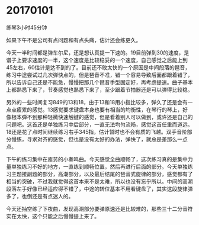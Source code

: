 # 20170101

练琴3小时45分钟

如果下午不是公司有点问题和有点头痛，估计还会练更久。

今天一半时间都是弹车尔尼，还是想认真提一下速的。19目前弹到30的速度，是谱子上要求速度的一半，这个速度是比较稳妥的一个速度，自己感觉之后能上到45左右，60估计是达不到的了。目前还不敢太快的一个原因是中间段落的琶音，练习中途尝试过几次弹快点的，但是琶音不准，错一个容易导致后面都跟着错了，所以告诉自己还是不能急，慢慢把那几个琶音手型固定好，再考虑提速。曲子基本上都熟悉下来了，节奏感觉也熟悉下来了，至少跟着节拍器还是可以弹得比较稳。

另外的一些时间复习849的13和18，由于13和18用小指比较多，弹久了还是会有一点点疲累的感觉。13感觉要求键盘本身也要有相当的均衡性，在琴行的琴上，好像根本弹不到那种轻微快速触键的感觉，但是看着别人可以做到，或许还是自己的问题吧。这首还是单独练习中后部分，一直无法均匀流畅，感觉这首任重而道远。18还是花了点时间继续练习右手345指，估计暂时也不会有质的飞越。双手音阶部分慢练，寻求对齐的感觉，但也是没有太好的办法，弹快了，就总是差那么一点点。

下午的练习集中在库劳的小奏鸣曲。今天感觉全曲顺畅了，这次练习真的是集中力量单独练习不好的地方，一直练到顺畅位置，然后再进行后面的部分。今天单独练习主题接副题的部分，高潮部分，以及最后结尾的琶音式旋律的部分，感觉都有了相当的突破，不过我就觉得这首本来不是太难，所以也没有忘乎所以。中间的高潮段落左手好像已经适应得不错了，中途的转位基本不用看键盘了，其实这段旋律弹多了，也倒还是有点迷人的。

今天还抽空练了下夜曲，发现高潮部分要弹原速还是比较难的，那些三十二分音符实在太快，这个只能之后慢慢提上来了。
